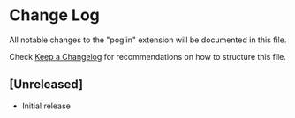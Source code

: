 # Change Log

All notable changes to the "poglin" extension will be documented in this file.

Check [Keep a Changelog](http://keepachangelog.com/) for recommendations on how to structure this file.

## [Unreleased]

- Initial release